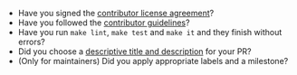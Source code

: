 <!--
Thank you for your interest in and contributing to Rally! There
are a few simple things to check before submitting your pull request
that can help with the review process. You should delete these items
from your submission, but they are here to help bring them to your
attention.
-->

* Have you signed the [contributor license agreement](https://www.elastic.co/contributor-agreement)?
* Have you followed the [contributor guidelines](https://github.com/elastic/rally/blob/master/CONTRIBUTING.md)?
* Have you run `make lint`, `make test` and `make it` and they finish without errors?
* Did you choose a [descriptive title and description](https://chris.beams.io/posts/git-commit/) for your PR?
* (Only for maintainers) Did you apply appropriate labels and a milestone?

